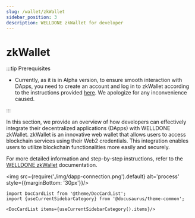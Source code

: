 ```yaml
---
slug: /wallet/zkWallet
sidebar_position: 3
description: WELLDONE zkWallet for developer
---
```


# zkWallet

:::tip Prerequisites

- Currently, as it is in Alpha version, to ensure smooth interaction with DApps, you need to create an account and log in to zkWallet according to the instructions provided [here](https://docs.welldonestudio.io/tutorials/sui-zklogin/). We apologize for any inconvenience caused.

:::

In this section, we provide an overview of how developers can effectively integrate their decentralized applications (DApps) with WELLDONE zkWallet. zkWallet is an innovative web wallet that allows users to access blockchain services using their Web2 credentials. This integration enables users to utilize blockchain functionalities more easily and securely.

For more detailed information and step-by-step instructions, refer to the [WELLDONE zkWallet](https://docs.welldonestudio.io/tutorials/sui-zklogin/) documentation.

<img src={require('./img/dapp-connection.png').default} alt='process' style={{marginBottom: '30px'}}/>

```mdx-code-block
import DocCardList from '@theme/DocCardList';
import {useCurrentSidebarCategory} from '@docusaurus/theme-common';

<DocCardList items={useCurrentSidebarCategory().items}/>
```
